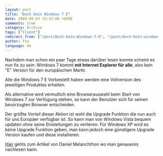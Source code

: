 ```yaml
---
layout: post
title: "Doch kein Windows 7 E"
date: 2009-08-03 13:15:00 +0200
comments: true
category: Archive
tags: ["Client"]
redirect_from: ["/post/Doch-kein-Windows-7-E", "/post/doch-kein-windows-7-e"]
author: tto
language: de
---
```

<!-- more -->
<p>Nachdem man schon ein paar Tage etwas dar&uuml;ber lesen konnte scheint es nun fix zu sein: Windows 7 kommt <strong>mit Internet Explorer f&uuml;r alle</strong>, also kein "E" Version f&uuml;r den europ&auml;ischen Markt.</p>
<p>Alle die&nbsp;Windows 7 E Vorbestellt haben werden eine Vollversion des jeweiligen Produktes erhalten.</p>
<p>Als alternative wird vermutlich eine Browserauswahl beim Start von Windows 7 zur Verf&uuml;gung stehen, so kann der Benutzer sich f&uuml;r seinen bevorzugten Browser entscheiden.</p>
<p>Der gr&ouml;&szlig;te Vorteil dieser Aktion ist wohl die Upgrade Funktion die nun auch f&uuml;r uns Europ&auml;er verf&uuml;gbar ist. So kann man von Windows Vista bequem updaten ohne seine Einstellungen zu verlieren. F&uuml;r Windows XP wird es keine Upgrade Funktion geben, man kann jedoch eine g&uuml;nstigere Upgrade Version kaufen und diese installieren.</p>
<p><a href="http://blogs.technet.com/dmelanchthon/archive/2009/08/01/windows-7-in-europa-mit-internet-explorer.aspx" target="_blank">Hier</a>&nbsp;gehts zum Artikel von Daniel Melanchthon wo man genaueres nachlesen kann.</p>

